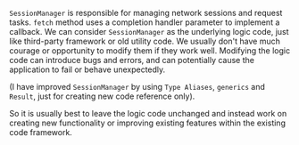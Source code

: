`SessionManager` is responsible for managing network sessions and request tasks. `fetch` method uses a completion handler parameter to implement a callback. We can consider `SessionManager` as the underlying logic code, just like third-party framework or old utility code. We usually don't have much courage or opportunity to modify them if they work well. Modifying the logic code can introduce bugs and errors, and can potentially cause the application to fail or behave unexpectedly.

(I have improved `SessionManager` by using `Type Aliases`, `generics` and `Result`, just for creating new code reference only).

So it is usually best to leave the logic code unchanged and instead work on creating new functionality or improving existing features within the existing code framework.
